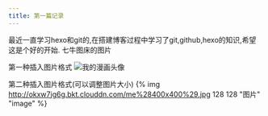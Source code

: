 ```yaml
---
title: 第一篇记录
---
```


最近一直学习hexo和git的,在搭建博客过程中学习了git,github,hexo的知识,希望这是个好的开始.
七牛图床的图片

第一种插入图片格式
![我的漫画头像](http://okxw7jg6g.bkt.clouddn.com/me%28400x400%29.jpg)

第二种插入图片格式(可以调整图片大小)
{% img http://okxw7jg6g.bkt.clouddn.com/me%28400x400%29.jpg 128 128 "图片" "image" %}